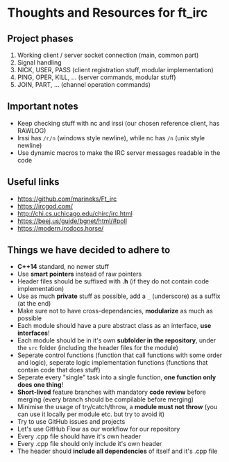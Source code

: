 # Thoughts and Resources for ft_irc

## Project phases

1. Working client / server socket connection (main, common part)
2. Signal handling
3. NICK, USER, PASS (client registration stuff, modular implementation)
4. PING, OPER, KILL, ... (server commands, modular stuff)
5. JOIN, PART, ... (channel operation commands)

## Important notes

- Keep checking stuff with nc and irssi (our chosen reference client, has RAWLOG)
- Irssi has ```/r/n``` (windows style newline), while nc has ```/n``` (unix style newline)
- Use dynamic macros to make the IRC server messages readable in the code

## Useful links

- https://github.com/marineks/Ft_irc
- https://ircgod.com/
- http://chi.cs.uchicago.edu/chirc/irc.html
- https://beej.us/guide/bgnet/html/#poll
- https://modern.ircdocs.horse/

## Things we have decided to adhere to

- **C++14** standard, no newer stuff
- Use **smart pointers** instead of raw pointers
- Header files should be suffixed with **.h** (if they do not contain code implementation)
- Use as much **private** stuff as possible, add a ```_``` (underscore) as a suffix (at the end)
- Make sure not to have cross-dependancies, **modularize** as much as possible
- Each module should have a pure abstract class as an interface, **use interfaces**!
- Each module should be in it's own **subfolder in the repository**, under the ```src``` folder (including the header files for the module)
- Seperate control functions (function that call functions with some order and logic), seperate logic implementation functions (functions that contain code that does stuff)
- Seperate every "single" task into a single function, **one function only does one thing**!
- **Short-lived** feature branches with mandatory **code review** before merging (every branch should be compilable before merging)
- Minimise the usage of try/catch/throw, a **module must not throw** (you can use it locally per module etc. but try to avoid it)
- Try to use GitHub issues and projects
- Let's use GitHub Flow as our workflow for our repository
- Every .cpp file should have it's own header
- Every .cpp file should only include it's own header
- The header should **include all dependencies** of itself and it's .cpp file
